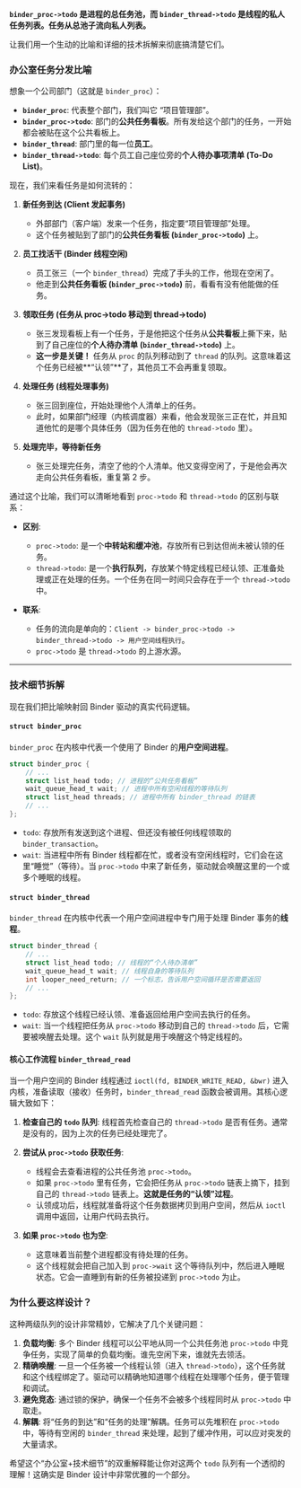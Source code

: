 **`binder_proc->todo` 是进程的总任务池，而 `binder_thread->todo` 是线程的私人任务列表。任务从总池子流向私人列表。**

让我们用一个生动的比喻和详细的技术拆解来彻底搞清楚它们。

### 办公室任务分发比喻

想象一个公司部门（这就是 `binder_proc`）：

*   **`binder_proc`**: 代表整个部门，我们叫它 “项目管理部”。
*   **`binder_proc->todo`**: 部门的**公共任务看板**。所有发给这个部门的任务，一开始都会被贴在这个公共看板上。
*   **`binder_thread`**: 部门里的每一位**员工**。
*   **`binder_thread->todo`**: 每个员工自己座位旁的**个人待办事项清单 (To-Do List)**。

现在，我们来看任务是如何流转的：

1.  **新任务到达 (Client 发起事务)**
    *   外部部门（客户端）发来一个任务，指定要“项目管理部”处理。
    *   这个任务被贴到了部门的**公共任务看板 (`binder_proc->todo`)** 上。

2.  **员工找活干 (Binder 线程空闲)**
    *   员工张三（一个 `binder_thread`）完成了手头的工作，他现在空闲了。
    *   他走到**公共任务看板 (`binder_proc->todo`)** 前，看看有没有他能做的任务。

3.  **领取任务 (任务从 proc->todo 移动到 thread->todo)**
    *   张三发现看板上有一个任务，于是他把这个任务从**公共看板**上撕下来，贴到了自己座位的**个人待办清单 (`binder_thread->todo`)** 上。
    *   **这一步是关键！** 任务从 `proc` 的队列移动到了 `thread` 的队列。这意味着这个任务已经被**“认领”**了，其他员工不会再重复领取。

4.  **处理任务 (线程处理事务)**
    *   张三回到座位，开始处理他个人清单上的任务。
    *   此时，如果部门经理（内核调度器）来看，他会发现张三正在忙，并且知道他忙的是哪个具体任务（因为任务在他的 `thread->todo` 里）。

5.  **处理完毕，等待新任务**
    *   张三处理完任务，清空了他的个人清单。他又变得空闲了，于是他会再次走向公共任务看板，重复第 2 步。

通过这个比喻，我们可以清晰地看到 `proc->todo` 和 `thread->todo` 的区别与联系：

*   **区别**:
    *   `proc->todo`: 是一个**中转站和缓冲池**，存放所有已到达但尚未被认领的任务。
    *   `thread->todo`: 是一个**执行队列**，存放某个特定线程已经认领、正准备处理或正在处理的任务。一个任务在同一时间只会存在于一个 `thread->todo` 中。

*   **联系**:
    *   任务的流向是单向的：`Client -> binder_proc->todo -> binder_thread->todo -> 用户空间线程执行`。
    *   `proc->todo` 是 `thread->todo` 的上游水源。

---

### 技术细节拆解

现在我们把比喻映射回 Binder 驱动的真实代码逻辑。

#### `struct binder_proc`

`binder_proc` 在内核中代表一个使用了 Binder 的**用户空间进程**。

```c
struct binder_proc {
    // ...
    struct list_head todo; // 进程的“公共任务看板”
    wait_queue_head_t wait; // 进程中所有空闲线程的等待队列
    struct list_head threads; // 进程中所有 binder_thread 的链表
    // ...
};
```

*   `todo`: 存放所有发送到这个进程、但还没有被任何线程领取的 `binder_transaction`。
*   `wait`: 当进程中所有 Binder 线程都在忙，或者没有空闲线程时，它们会在这里“睡觉”（等待）。当 `proc->todo` 中来了新任务，驱动就会唤醒这里的一个或多个睡眠的线程。

#### `struct binder_thread`

`binder_thread` 在内核中代表一个用户空间进程中专门用于处理 Binder 事务的**线程**。

```c
struct binder_thread {
    // ...
    struct list_head todo; // 线程的“个人待办清单”
    wait_queue_head_t wait; // 线程自身的等待队列
    int looper_need_return; // 一个标志，告诉用户空间循环是否需要返回
    // ...
};
```

*   `todo`: 存放这个线程已经认领、准备返回给用户空间去执行的任务。
*   `wait`: 当一个线程把任务从 `proc->todo` 移动到自己的 `thread->todo` 后，它需要被唤醒去处理。这个 `wait` 队列就是用于唤醒这个特定线程的。

#### 核心工作流程 `binder_thread_read`

当一个用户空间的 Binder 线程通过 `ioctl(fd, BINDER_WRITE_READ, &bwr)` 进入内核，准备读取（接收）任务时，`binder_thread_read` 函数会被调用。其核心逻辑大致如下：

1.  **检查自己的 `todo` 队列**: 线程首先检查自己的 `thread->todo` 是否有任务。通常是没有的，因为上次的任务已经处理完了。

2.  **尝试从 `proc->todo` 获取任务**:
    *   线程会去查看进程的公共任务池 `proc->todo`。
    *   如果 `proc->todo` 里有任务，它会把任务从 `proc->todo` 链表上摘下，挂到自己的 `thread->todo` 链表上。**这就是任务的“认领”过程**。
    *   认领成功后，线程就准备将这个任务数据拷贝到用户空间，然后从 `ioctl` 调用中返回，让用户代码去执行。

3.  **如果 `proc->todo` 也为空**:
    *   这意味着当前整个进程都没有待处理的任务。
    *   这个线程就会把自己加入到 `proc->wait` 这个等待队列中，然后进入睡眠状态。它会一直睡到有新的任务被投递到 `proc->todo` 为止。

### 为什么要这样设计？

这种两级队列的设计非常精妙，它解决了几个关键问题：

1.  **负载均衡**: 多个 Binder 线程可以公平地从同一个公共任务池 `proc->todo` 中竞争任务，实现了简单的负载均衡。谁先空闲下来，谁就先去领活。
2.  **精确唤醒**: 一旦一个任务被一个线程认领（进入 `thread->todo`），这个任务就和这个线程绑定了。驱动可以精确地知道哪个线程在处理哪个任务，便于管理和调试。
3.  **避免竞态**: 通过锁的保护，确保一个任务不会被多个线程同时从 `proc->todo` 中取走。
4.  **解耦**: 将“任务的到达”和“任务的处理”解耦。任务可以先堆积在 `proc->todo` 中，等待有空闲的 `binder_thread` 来处理，起到了缓冲作用，可以应对突发的大量请求。

希望这个“办公室+技术细节”的双重解释能让你对这两个 `todo` 队列有一个透彻的理解！这确实是 Binder 设计中非常优雅的一个部分。